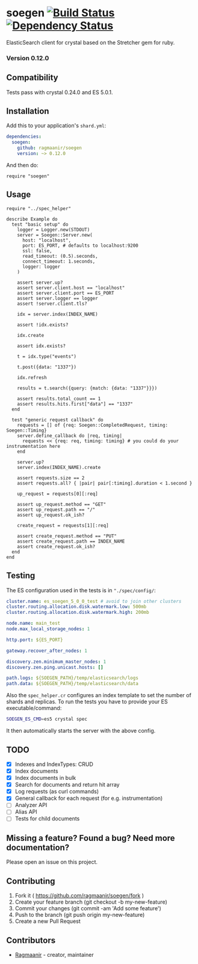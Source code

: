 # soegen [![Build Status](https://travis-ci.org/Ragmaanir/soegen.svg?branch=master)](https://travis-ci.org/Ragmaanir/soegen)[![Dependency Status](https://shards.rocks/badge/github/ragmaanir/soegen/status.svg)](https://shards.rocks/github/ragmaanir/soegen)

ElasticSearch client for crystal based on the Stretcher gem for ruby.

### Version 0.12.0

## Compatibility

Tests pass with crystal 0.24.0 and ES 5.0.1.

## Installation

Add this to your application's `shard.yml`:

```yaml
dependencies:
  soegen:
    github: ragmaanir/soegen
    version: ~> 0.12.0
```

And then do:

```crystal
require "soegen"
```

## Usage

```crystal
require "../spec_helper"

describe Example do
  test "basic setup" do
    logger = Logger.new(STDOUT)
    server = Soegen::Server.new(
      host: "localhost",
      port: ES_PORT, # defaults to localhost:9200
      ssl: false,
      read_timeout: (0.5).seconds,
      connect_timeout: 1.seconds,
      logger: logger
    )

    assert server.up?
    assert server.client.host == "localhost"
    assert server.client.port == ES_PORT
    assert server.logger == logger
    assert !server.client.tls?

    idx = server.index(INDEX_NAME)

    assert !idx.exists?

    idx.create

    assert idx.exists?

    t = idx.type("events")

    t.post({data: "1337"})

    idx.refresh

    results = t.search({query: {match: {data: "1337"}}})

    assert results.total_count == 1
    assert results.hits.first["data"] == "1337"
  end

  test "generic request callback" do
    requests = [] of {req: Soegen::CompletedRequest, timing: Soegen::Timing}
    server.define_callback do |req, timing|
      requests << {req: req, timing: timing} # you could do your instrumentation here
    end

    server.up?
    server.index(INDEX_NAME).create

    assert requests.size == 2
    assert requests.all? { |pair| pair[:timing].duration < 1.second }

    up_request = requests[0][:req]

    assert up_request.method == "GET"
    assert up_request.path == "/"
    assert up_request.ok_ish?

    create_request = requests[1][:req]

    assert create_request.method == "PUT"
    assert create_request.path == INDEX_NAME
    assert create_request.ok_ish?
  end
end

```

## Testing

The ES configuration used in the tests is in `"./spec/config/`:

```yaml
cluster.name: es_soegen_5_0_0_test # avoid to join other clusters
cluster.routing.allocation.disk.watermark.low: 500mb
cluster.routing.allocation.disk.watermark.high: 200mb

node.name: main_test
node.max_local_storage_nodes: 1

http.port: ${ES_PORT}

gateway.recover_after_nodes: 1

discovery.zen.minimum_master_nodes: 1
discovery.zen.ping.unicast.hosts: []

path.logs: ${SOEGEN_PATH}/temp/elasticsearch/logs
path.data: ${SOEGEN_PATH}/temp/elasticsearch/data

```

Also the `spec_helper.cr` configures an index template to set the number of shards and replicas. To run the tests you have to provide your ES executable/command:

```bash
SOEGEN_ES_CMD=es5 crystal spec
```

It then automatically starts the server with the above config.

## TODO

- [x] Indexes and IndexTypes: CRUD
- [x] Index documents
- [x] Index documents in bulk
- [x] Search for documents and return hit array
- [x] Log requests (as curl commands)
- [x] General callback for each request (for e.g. instrumentation)
- [ ] Analyzer API
- [ ] Alias API
- [ ] Tests for child documents

## Missing a feature? Found a bug? Need more documentation?

Please open an issue on this project.

## Contributing

1. Fork it ( https://github.com/ragmaanir/soegen/fork )
2. Create your feature branch (git checkout -b my-new-feature)
3. Commit your changes (git commit -am 'Add some feature')
4. Push to the branch (git push origin my-new-feature)
5. Create a new Pull Request

## Contributors

- [Ragmaanir](https://github.com/ragmaanir) - creator, maintainer
